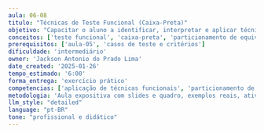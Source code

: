 ```yaml
---
aula: 06-08
titulo: "Técnicas de Teste Funcional (Caixa-Preta)"
objetivo: "Capacitar o aluno a identificar, interpretar e aplicar técnicas de teste funcional do tipo caixa-preta, com foco em Particionamento de Equivalência, Análise do Valor Limite, Tabelas de Decisão, Máquinas de Estado e Testes Baseados em Casos de Uso."
conceitos: ['teste funcional', 'caixa-preta', 'particionamento de equivalência', 'análise do valor limite', 'tabelas de decisão', 'máquinas de estado', 'casos de uso']
prerequisitos: ['aula-05', 'casos de teste e critérios']
dificuldade: 'intermediário'
owner: 'Jackson Antonio do Prado Lima'
date_created: '2025-01-26'
tempo_estimado: '6:00'
forma_entrega: 'exercício prático'
competencias: ['aplicação de técnicas funcionais', 'particionamento de equivalência', 'análise de valor limite', 'modelagem de testes']
metodologia: 'Aula expositiva com slides e quadro, exemplos reais, atividade em duplas, discussão coletiva, estudo de caso'
llm_style: "detailed"
language: "pt-BR"
tone: "profissional e didático"
---
```

